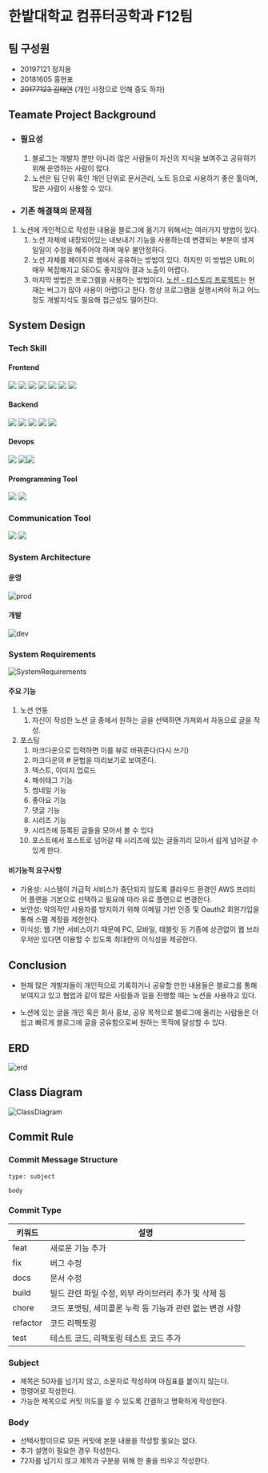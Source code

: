 # 한밭대학교 컴퓨터공학과 F12팀

## 팀 구성원

- 20197121 정지용
- 20181605 홍현표
- ~~20177123 김태언~~ (개인 사정으로 인해 중도 하차)

## Teamate Project Background

- ### 필요성

  1. 블로그는 개발자 뿐만 아니라 많은 사람들이 자신의 지식을 보여주고 공유하기 위해 운영하는 사람이 많다.
  2. 노션은 팀 단위 혹인 개인 단위로 문서관리, 노트 등으로 사용하기 좋은 툴이며, 많은 사람이 사용할 수 있다.

- ### 기존 해결책의 문제점

1. 노션에 개인적으로 작성한 내용을 블로그에 옮기기 위해서는 여러가지 방법이 있다.
   1. 노션 자체에 내장되어있는 내보내기 기능을 사용하는데 변경되는 부분이 생겨 일일이 수정을 해주어야 하며 매우 불안정하다.
   2. 노션 자체를 페이지로 웹에서 공유하는 방법이 있다. 하지만 이 방법은 URL이 매우 복잡해지고 SEO도 좋지않아 결과 노출이 어렵다.
   3. 마지막 방법은 프로그램을 사용하는 방법이다. [노션 - 티스토리 프로젝트]("https://github.com/jmjeon94/N2T")는 현재는 버그가 많아 사용이 어렵다고 한다. 항상 프로그램을 실행시켜야 하고 어느정도 개발지식도 필요해 접근성도 떨어진다.

## System Design

### Tech Skill

#### Frontend

<img src="https://img.shields.io/badge/React-61DAFB?style=flat-square&logo=React&logoColor=white"/> <img src="https://img.shields.io/badge/Redux-764ABC?style=flat-square&logo=Redux&logoColor=white"/> <img src="https://img.shields.io/badge/TypeScript-3178C6?style=flat-square&logo=TypeScript&logoColor=white"/> <img src="https://img.shields.io/badge/Next.js-000000?style=flat-square&logo=Next.js&logoColor=white"/> <img src="https://img.shields.io/badge/StyledComponents-DB7093?style=flat-square&logo=styledcomponents&logoColor=white"/> <img src="https://img.shields.io/badge/axios-5A29E4?style=flat-square&logo=axios&logoColor=white"/> <img src="https://img.shields.io/badge/ESLint-4B32C3?style=flat-square&logo=eslint&logoColor=white"/>

#### Backend

<img src="https://img.shields.io/badge/SpringBoot-6DB33F?style=flat-square&logo=SpringBoot&logoColor=white"/> <img src="https://img.shields.io/badge/SpringSecurity-6DB33F?style=flat-square&logo=springsecurity&logoColor=white"/> <img src="https://img.shields.io/badge/Hibernate-59666C?style=flat-square&logo=Hibernate&logoColor=white"/> <img src="https://img.shields.io/badge/MariaDB-003545?style=flat-square&logo=MariaDB&logoColor=white"/> <img src="https://img.shields.io/badge/redis-DC382D?style=flat-square&logo=Redis&logoColor=white"/>

#### Devops

<img src="https://img.shields.io/badge/Docker-2496ED?style=flat-square&logo=Docker&logoColor=white"/> <img src="https://img.shields.io/badge/Kubernetes-326CE5?style=flat-square&logo=kubernetes&logoColor=white"/><img src="https://img.shields.io/badge/AWS-232F3E?style=flat-square&logo=AmazonAWS&logoColor=white"/>

#### Promgramming Tool

<img src="https://img.shields.io/badge/VSCode-007ACC?style=flat-square&logo=Visual Studio Code&logoColor=white"/> <img src="https://img.shields.io/badge/Intellij-000000?style=flat-square&logo=IntelliJ IDEA&logoColor=white"/>

### Communication Tool

<img src="https://img.shields.io/badge/Slack-4A154B?style=flat-square&logo=slack&logoColor=white"/> <img src="https://img.shields.io/badge/Jira-0052CC?style=flat-square&logo=jira&logoColor=white"/>

### System Architecture

#### 운영

![prod](./img/F12_ProductArchitecture.jpg)

#### 개발

![dev](./img/F12_DevArchitecture.jpg)

### System Requirements

![SystemRequirements](./img/F12_System_Requirements.jpg)

#### 주요 기능

1. 노션 연동
   1. 자신이 작성한 노션 글 중에서 원하는 글을 선택하면 가져와서 자동으로 글을 작성.
2. 포스팅
   1. 마크다운으로 입력하면 이를 뷰로 바꿔준다(다시 쓰기)
   2. 마크다운의 # 문법을 미리보기로 보여준다.
   3. 텍스트, 이미지 업로드
   4. 해쉬태그 기능
   5. 썸네일 기능
   6. 좋아요 기능
   7. 댓글 기능
   8. 시리즈 기능
   9. 시리즈에 등록된 글들을 모아서 볼 수 있다
   10. 포스트에서 포스트로 넘어갈 때 시리즈에 있는 글들끼리 모아서 쉽게 넘어갈 수 있게 한다.

#### 비기능적 요구사항

- 가용성: 시스템이 가급적 서비스가 중단되지 않도록 클라우드 환경인 AWS 프리티어 플랜을 기본으로 선택하고 필요에 따라 유료 플랜으로 변경한다.
- 보안성: 악의적인 사용자를 방지하기 위해 이메일 기반 인증 및 Oauth2 회원가입을 통해 스팸 계정을 제한한다.
- 이식성: 웹 기반 서비스이기 때문에 PC, 모바일, 태블릿 등 기종에 상관없이 웹 브라우저만 있다면 이용할 수 있도록 최대한의 이식성을 제공한다.

## Conclusion

- 현재 많은 개발자들이 개인적으로 기록하거나 공유할 만한 내용들은 블로그를 통해 보여지고 있고 협업과 같이 많은 사람들과 일을 진행할 때는 노션을 사용하고 있다.

- 노션에 있는 글을 개인 혹은 회사 홍보, 공유 목적으로 블로그에 올리는 사람들은 더 쉽고 빠르게 블로그에 글을 공유함으로써 원하는 목적에 달성할 수 있다.

## ERD

![erd](./img/F12-ERD.png)

## Class Diagram

![ClassDiagram](./img/class-diagram.png)

## Commit Rule

### Commit Message Structure

```plain
type: subject

body
```

### Commit Type

| 키워드   | 설명                                                     |
| -------- | -------------------------------------------------------- |
| feat     | 새로운 기능 추가                                         |
| fix      | 버그 수정                                                |
| docs     | 문서 수정                                                |
| build    | 빌드 관련 파일 수정, 외부 라이브러리 추가 및 삭제 등      |
| chore    | 코드 포맷팅, 세미콜론 누락 등 기능과 관련 없는 변경 사항 |
| refactor | 코드 리팩토링                                            |
| test     | 테스트 코드, 리팩토링 테스트 코드 추가                   |

### Subject

- 제목은 50자를 넘기지 않고, 소문자로 작성하며 마침표를 붙이지 않는다.
- 명령어로 작성한다.
- 가능한 제목으로 커밋 의도를 알 수 있도록 간결하고 명확하게 작성한다.

### Body

- 선택사항이므로 모든 커밋에 본문 내용을 작성할 필요는 없다.
- 추가 설명이 필요한 경우 작성한다.
- 72자를 넘기지 않고 제목과 구분을 위해 한 줄을 띄우고 작성한다.
